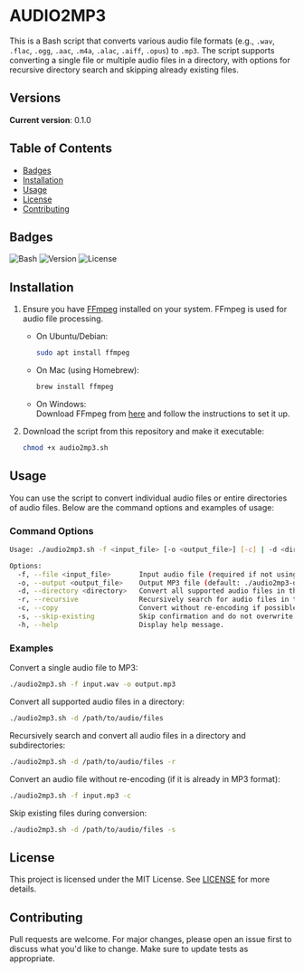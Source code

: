 # AUDIO2MP3

This is a Bash script that converts various audio file formats (e.g., `.wav`, `.flac`, `.ogg`, `.aac`, `.m4a`, `.alac`, `.aiff`, `.opus`) to `.mp3`. The script supports converting a single file or multiple audio files in a directory, with options for recursive directory search and skipping already existing files.

## Versions
**Current version**: 0.1.0

## Table of Contents
- [Badges](#badges)
- [Installation](#installation)
- [Usage](#usage)
- [License](#license)
- [Contributing](#contributing)

## Badges
![Bash](https://img.shields.io/badge/Bash-5.0+-blue)
![Version](https://img.shields.io/badge/Version-0.5.1-orange)
![License](https://img.shields.io/badge/License-MIT-green)

## Installation
1. Ensure you have [FFmpeg](https://ffmpeg.org/download.html) installed on your system. FFmpeg is used for audio file processing.
    - On Ubuntu/Debian:  
      ```bash
      sudo apt install ffmpeg
      ```
    - On Mac (using Homebrew):  
      ```bash
      brew install ffmpeg
      ```
    - On Windows:  
      Download FFmpeg from [here](https://ffmpeg.org/download.html) and follow the instructions to set it up.
      
2. Download the script from this repository and make it executable:
    ```bash
    chmod +x audio2mp3.sh
    ```

## Usage
You can use the script to convert individual audio files or entire directories of audio files. Below are the command options and examples of usage:

### Command Options
```bash
Usage: ./audio2mp3.sh -f <input_file> [-o <output_file>] [-c] | -d <directory> [-o <output_directory>] [-c] [-r] [-s]

Options:
  -f, --file <input_file>       Input audio file (required if not using -d).
  -o, --output <output_file>    Output MP3 file (default: ./audio2mp3-output.mp3).
  -d, --directory <directory>   Convert all supported audio files in the specified directory.
  -r, --recursive               Recursively search for audio files in the directory.
  -c, --copy                    Convert without re-encoding if possible (for mp3 files).
  -s, --skip-existing           Skip confirmation and do not overwrite existing files.
  -h, --help                    Display help message.
```

### Examples

Convert a single audio file to MP3:
```bash
./audio2mp3.sh -f input.wav -o output.mp3
```

Convert all supported audio files in a directory:
```bash
./audio2mp3.sh -d /path/to/audio/files
```

Recursively search and convert all audio files in a directory and subdirectories:
```bash
./audio2mp3.sh -d /path/to/audio/files -r
```

Convert an audio file without re-encoding (if it is already in MP3 format):
```bash
./audio2mp3.sh -f input.mp3 -c
```

Skip existing files during conversion:
```bash
./audio2mp3.sh -d /path/to/audio/files -s
```

## License
This project is licensed under the MIT License. See [LICENSE](LICENSE) for more details.

## Contributing
Pull requests are welcome. For major changes, please open an issue first to discuss what you'd like to change. Make sure to update tests as appropriate.